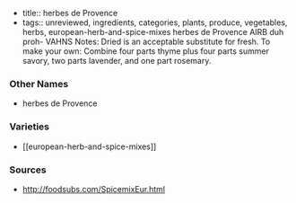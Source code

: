 - title:: herbes de Provence
- tags:: unreviewed, ingredients, categories, plants, produce, vegetables, herbs, european-herb-and-spice-mixes
herbes de Provence AIRB duh proh- VAHNS Notes: Dried is an acceptable substitute for fresh. To make your own: Combine four parts thyme plus four parts summer savory, two parts lavender, and one part rosemary.

### Other Names

* herbes de Provence

### Varieties

* [[european-herb-and-spice-mixes]]

### Sources
* http://foodsubs.com/SpicemixEur.html
